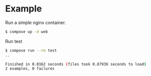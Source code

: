 # Example
Run a simple nginx container.

```bash
$ compose up -d web
```

Run test

```bash
$ compose run --rm test
..

Finished in 0.0162 seconds (files took 0.87936 seconds to load)
2 examples, 0 failures
```
